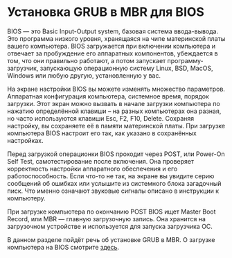 # Установка GRUB в MBR для BIOS

BIOS — это Basic Input-Output system, базовая система ввода-вывода. Это программа низкого уровня, хранящаяся на чипе материнской платы вашего компьютера. BIOS загружается при включении компьютера и отвечает за пробуждение его аппаратных компонентов, убеждается в том, что они правильно работают, а потом запускает программу-загрузчик, запускающую операционную систему Linux, BSD, MacOS, Windows или любую другую, установленную у вас.

На экране настройки BIOS вы можете изменять множество параметров. Аппаратная конфигурация компьютера, системное время, порядок загрузки. Этот экран можно вызвать в начале загрузки компьютера по нажатию определённой клавиши – на разных компьютерах она разная, но часто используются клавиши Esc, F2, F10, Delete. Сохраняя настройку, вы сохраняете её в памяти материнской платы. При загрузке компьютера BIOS настроит его так, как указано в сохранённых настройках.

Перед загрузкой операционки BIOS проходит через POST, или Power-On Self Test, самотестирование после включения. Она проверяет корректность настройки аппаратного обеспечения и его работоспособность. Если что-то не так, на экране вы увидите серию сообщений об ошибках или услышите из системного блока загадочный писк. Что именно означают звуковые сигналы описано в инструкции к компьютеру.

При загрузке компьютера по окончанию POST BIOS ищет Master Boot Record, или MBR — главную загрузочную запись. Она хранится на загрузочном устройстве и используется для запуска загрузчика ОС.

В данном разделе пойдёт речь об установке GRUB в MBR. О загрузке компьютера на BIOS смотрите [здесь](https://lx4u.ru/rel/1.0/#/boot/mbr).
